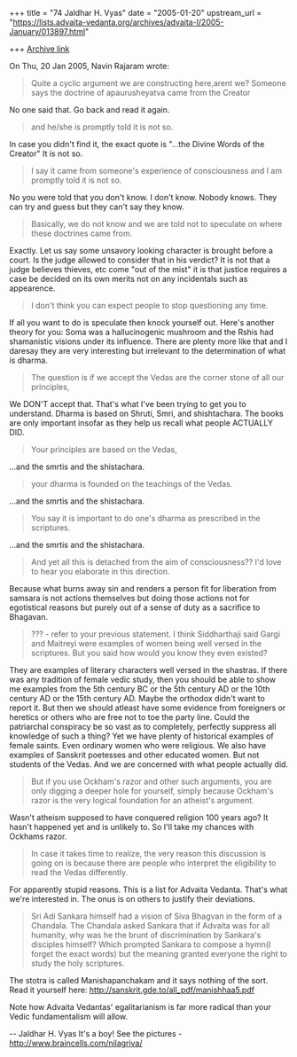+++
title = "74 Jaldhar H. Vyas"
date = "2005-01-20"
upstream_url = "https://lists.advaita-vedanta.org/archives/advaita-l/2005-January/013897.html"

+++
[Archive link](https://lists.advaita-vedanta.org/archives/advaita-l/2005-January/013897.html)

On Thu, 20 Jan 2005, Navin Rajaram wrote:

> Quite a cyclic argument we are constructing here,arent we? Someone says
> the doctrine of apaurusheyatva came from the Creator

No one said that.  Go back and read it again.

> and he/she is  promptly told it is not so.

In case you didn't find it, the exact quote is  "...the Divine Words of
the Creator"  It is not so.

> I say it came from someone's experience of
> consciousness and I am promptly told it is not so.

No you were told that you don't know.  I don't know.  Nobody knows.  They
can try and guess but they can't say they know.

> Basically, we do not know and we are told not to speculate on where
> these doctrines came from.

Exactly.  Let us say some unsavory looking character is brought before a
court.  Is the judge allowed to consider that in his verdict?  It is not
that a judge believes thieves, etc come "out of the mist" it is that
justice requires a case be decided on its own merits not on any
incidentals such as appearence.

> I don't think you can expect people to stop questioning any time.

If all you want to do is speculate then knock yourself out.  Here's
another theory for you:  Soma was a hallucinogenic mushroom and the Rshis
had shamanistic visions under its influence.  There are plenty more like
that and I daresay they are very interesting but irrelevant to the
determination of what is dharma.

> The question is if we accept the Vedas are the corner stone of all our
> principles,

We DON'T accept that.  That's what I've been trying to get you to
understand.  Dharma is based on Shruti, Smri, and shishtachara.  The books
are only important insofar as they help us recall what people ACTUALLY DID.

> Your principles are based on the Vedas,

...and the smrtis and the shistachara.

> your dharma is founded on the teachings of the Vedas.

...and the smrtis and the shistachara.

> You say it is  important to do one's dharma as prescribed in the scriptures.

...and the smrtis and the shistachara.

> And yet
> all this is detached from the aim of consciousness?? I'd love to hear
> you elaborate in this direction.
>

Because what burns away sin and renders a person fit for liberation from
samsara is not actions themselves but doing those actions not for
egotistical reasons but purely out of a sense of duty as a sacrifice to
Bhagavan.

> ??? - refer to your previous statement. I think Siddharthaji said Gargi
> and Maitreyi were examples of women being well versed in the scriptures.
> But you said how would you know they even existed?

They are examples of literary characters well versed in the shastras.  If
there was any tradition of female vedic study, then you should be able to
show me examples from the 5th century BC or the 5th century AD or the 10th
century AD or the 15th century AD.  Maybe the orthodox didn't want to
report it.  But then we should atleast have some evidence from foreigners
or heretics or others who are free not to toe the party line.  Could the
patriarchal conspiracy be so vast as to completely, perfectly suppress all
knowledge of such a thing?  Yet we have plenty of historical examples of
female saints.  Even ordinary women who were religious.  We also have
examples of Sanskrit poetesses and other educated women.  But not students
of the Vedas.  And we are concerned with what people actually did.

> But if you use Ockham's razor and other such arguments, you are only
> digging a deeper hole for yourself, simply because Ockham's razor is the
> very logical foundation for an atheist's argument.

Wasn't atheism supposed to have conquered religion 100 years ago?  It
hasn't happened yet and is unlikely to.  So I'll take my chances with
Ockhams razor.

> In case it takes time to realize, the very reason this discussion is
> going on is because there are people who interpret the eligibility to
> read the Vedas differently.

For apparently stupid reasons.  This is a list for Advaita Vedanta.
That's what we're interested in.  The onus is on others to justify their
deviations.

> Sri Adi Sankara himself had a vision of Siva Bhagvan in the form of a
> Chandala. The Chandala asked Sankara that if Advaita was for all
> humanity, why was he the brunt of discrimination by Sankara's disciples
> himself? Which prompted Sankara to compose a hymn(I forget the exact
> words) but the meaning granted everyone the right to study the holy
> scriptures.
>

The stotra is called Manishapanchakam and it says nothing of the sort.
Read it yourself here: http://sanskrit.gde.to/all_pdf/manishhaa5.pdf

Note how Advaita Vedantas' egalitarianism is far more radical than your
Vedic fundamentalism will allow.


-- 
Jaldhar H. Vyas <jaldhar at braincells.com>
It's a boy! See the pictures - http://www.braincells.com/nilagriva/

